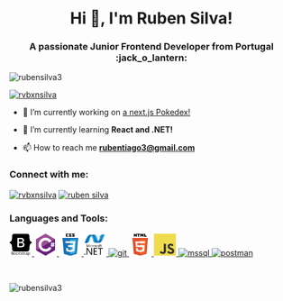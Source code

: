 <h1 align="center">Hi 👋, I'm Ruben Silva!</h1>
<h3 align="center">A passionate Junior Frontend Developer from Portugal :jack_o_lantern:</h3>



<p align="left"> <img src="https://komarev.com/ghpvc/?username=rubensilva3&label=Profile%20views&color=0e75b6&style=flat" alt="rubensilva3" /> </p>

<p align="left"> <a href="https://twitter.com/rvbxnsilva" target="blank"><img src="https://img.shields.io/twitter/follow/rvbxnsilva?logo=twitter&style=for-the-badge" alt="rvbxnsilva" /></a> </p>

- 🔭 I’m currently working on [a next.js Pokedex!](https://github.com/rubensilva3/pokedex)

- 🌱 I’m currently learning **React and .NET!**

- 📫 How to reach me **rubentiago3@gmail.com**

<h3 align="left">Connect with me:</h3>
<p align="left">
<a href="https://twitter.com/rvbxnsilva" target="blank"><img align="center" src="https://raw.githubusercontent.com/rahuldkjain/github-profile-readme-generator/master/src/images/icons/Social/twitter.svg" alt="rvbxnsilva" height="30" width="40" /></a>
<a href="https://linkedin.com/in/ruben silva" target="blank"><img align="center" src="https://raw.githubusercontent.com/rahuldkjain/github-profile-readme-generator/master/src/images/icons/Social/linked-in-alt.svg" alt="ruben silva" height="30" width="40" /></a>
</p>

<h3 align="left">Languages and Tools:</h3>
<p align="left"> <a href="https://getbootstrap.com" target="_blank" rel="noreferrer"> <img src="https://raw.githubusercontent.com/devicons/devicon/master/icons/bootstrap/bootstrap-plain-wordmark.svg" alt="bootstrap" width="40" height="40"/> </a> <a href="https://www.w3schools.com/cs/" target="_blank" rel="noreferrer"> <img src="https://raw.githubusercontent.com/devicons/devicon/master/icons/csharp/csharp-original.svg" alt="csharp" width="40" height="40"/> </a> <a href="https://www.w3schools.com/css/" target="_blank" rel="noreferrer"> <img src="https://raw.githubusercontent.com/devicons/devicon/master/icons/css3/css3-original-wordmark.svg" alt="css3" width="40" height="40"/> </a> <a href="https://dotnet.microsoft.com/" target="_blank" rel="noreferrer"> <img src="https://raw.githubusercontent.com/devicons/devicon/master/icons/dot-net/dot-net-original-wordmark.svg" alt="dotnet" width="40" height="40"/> </a> <a href="https://git-scm.com/" target="_blank" rel="noreferrer"> <img src="https://www.vectorlogo.zone/logos/git-scm/git-scm-icon.svg" alt="git" width="40" height="40"/> </a> <a href="https://www.w3.org/html/" target="_blank" rel="noreferrer"> <img src="https://raw.githubusercontent.com/devicons/devicon/master/icons/html5/html5-original-wordmark.svg" alt="html5" width="40" height="40"/> </a> <a href="https://developer.mozilla.org/en-US/docs/Web/JavaScript" target="_blank" rel="noreferrer"> <img src="https://raw.githubusercontent.com/devicons/devicon/master/icons/javascript/javascript-original.svg" alt="javascript" width="40" height="40"/> </a> <a href="https://www.microsoft.com/en-us/sql-server" target="_blank" rel="noreferrer"> <img src="https://www.svgrepo.com/show/303229/microsoft-sql-server-logo.svg" alt="mssql" width="40" height="40"/> </a> <a href="https://postman.com" target="_blank" rel="noreferrer"> <img src="https://www.vectorlogo.zone/logos/getpostman/getpostman-icon.svg" alt="postman" width="40" height="40"/> </a> </p>

<br>
<p><img  src="https://github-readme-stats.vercel.app/api/top-langs?username=rubensilva3&show_icons=true&locale=en&layout=compact" alt="rubensilva3" /></p>

